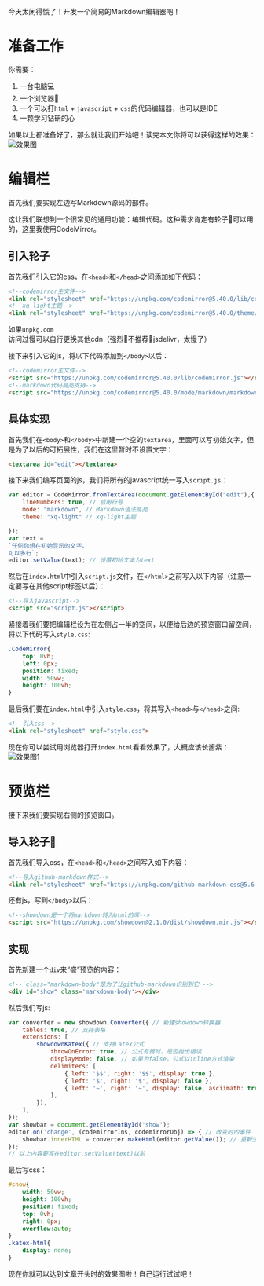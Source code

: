 今天太闲得慌了！开发一个简易的Markdown编辑器吧！

# 准备工作
你需要：
1. 一台电脑💻
2. 一个浏览器🛜
3. 一个可以打`html` + `javascript` + `css`的代码编辑器，也可以是IDE
4. 一颗学习钻研的心

如果以上都准备好了，那么就让我们开始吧！读完本文你将可以获得这样的效果：
![效果图](https://img.doing1024.us.kg/file/65d3500a4138520662153.png)

# 编辑栏
首先我们要实现左边写Markdown源码的部件。

这让我们联想到一个很常见的通用功能：编辑代码。这种需求肯定有轮子🛞可以用的，这里我使用CodeMirror。

## 引入轮子
首先我们引入它的css，在`<head>`和`</head>`之间添加如下代码：
```html
<!--codemirror主文件-->
<link rel="stylesheet" href="https://unpkg.com/codemirror@5.40.0/lib/codemirror.css">
<!--xq-light主题-->
<link rel="stylesheet" href="https://unpkg.com/codemirror@5.40.0/theme/xq-light.css">
```
如果`unpkg.com`访问过慢可以自行更换其他cdn（强烈🧱不推荐🙅jsdelivr，太慢了）

接下来引入它的js，将以下代码添加到`</body>`以后：
```html
<!--codemirror主文件-->
<script src="https://unpkg.com/codemirror@5.40.0/lib/codemirror.js"></script>
<!--markdown代码高亮支持-->
<script src="https://unpkg.com/codemirror@5.40.0/mode/markdown/markdown.js"></script>
```

## 具体实现 

首先我们在`<body>`和`</body>`中新建一个空的`textarea`，里面可以写初始文字，但是为了以后的可拓展性，我们在这里暂时不设置文字：
```html
<textarea id="edit"></textarea>
```
接下来我们编写页面的js，我们将所有的javascript统一写入`script.js`：
```javascript
var editor = CodeMirror.fromTextArea(document.getElementById("edit"),{ // 新建一个CodeMirror实例
    lineNumbers: true, // 启用行号
    mode: "markdown", // Markdown语法高亮
    theme: "xq-light" // xq-light主题

});
var text = 
`任何你想在初始显示的文字，
可以多行`;
editor.setValue(text); // 设置初始文本为text
```
然后在`index.html`中引入`script.js`文件，在`</html>`之前写入以下内容（注意一定要写在其他script标签以后）：
```html
<!--导入javascript-->
<script src="script.js"></script>
```

紧接着我们要把编辑栏设为在左侧占一半的空间，以便给后边的预览窗口留空间，将以下代码写入`style.css`:
```css
.CodeMirror{
    top: 0vh;
    left: 0px;
    position: fixed;
    width: 50vw;
    height: 100vh;
}
```

最后我们要在`index.html`中引入`style.css`，将其写入`<head>`与`</head>`之间:
```html
<!--引入css-->
<link rel="stylesheet" href="style.css"> 
```
现在你可以尝试用浏览器打开`index.html`看看效果了，大概应该长酱紫：
![效果图1](https://img.doing1024.us.kg/file/d9073eb28363d8ab4a541.png)

# 预览栏

接下来我们要实现右侧的预览窗口。

## 导入轮子🛞

首先我们导入css，在`<head>`和`</head>`之间写入如下内容：
```html
<!--导入github-markdown样式-->
<link rel="stylesheet" href="https://unpkg.com/github-markdown-css@5.6.1/github-markdown-light.css">
```
还有js，写到`</body>`以后：
```html
<!--showdown是一个将markdown转为html的库-->
<script src="https://unpkg.com/showdown@2.1.0/dist/showdown.min.js"></script>
```

## 实现

首先新建一个`div`来“盛”预览的内容：
```html
<!-- class="markdown-body"是为了让github-markdown识别到它 -->
<div id="show" class='markdown-body'></div>
```

然后我们写js:
```javascript
var converter = new showdown.Converter({ // 新建showdown转换器
    tables: true, // 支持表格
    extensions: [
        showdownKatex({ // 支持Latex公式
            throwOnError: true, // 公式有错时，是否抛出错误
            displayMode: false, // 如果为false，公式以inline方式渲染
            delimiters: [
                { left: '$$', right: '$$', display: true },
                { left: '$', right: '$', display: false },
                { left: '~', right: '~', display: false, asciimath: true },
            ],
        }),
    ],
});
var showbar = document.getElementById('show');
editor.on('change', (codemirrorIns, codemirrorObj) => { // 改变时的事件
    showbar.innerHTML = converter.makeHtml(editor.getValue()); // 重新生成html填入showbar
});
// 以上内容要写在editor.setValue(text)以前
```
最后写css：
```css
#show{
    width: 50vw;
    height: 100vh;
    position: fixed;
    top: 0vh;
    right: 0px;
    overflow:auto;
}
.katex-html{
    display: none;
}
```
现在你就可以达到文章开头时的效果图啦！自己运行试试吧！
